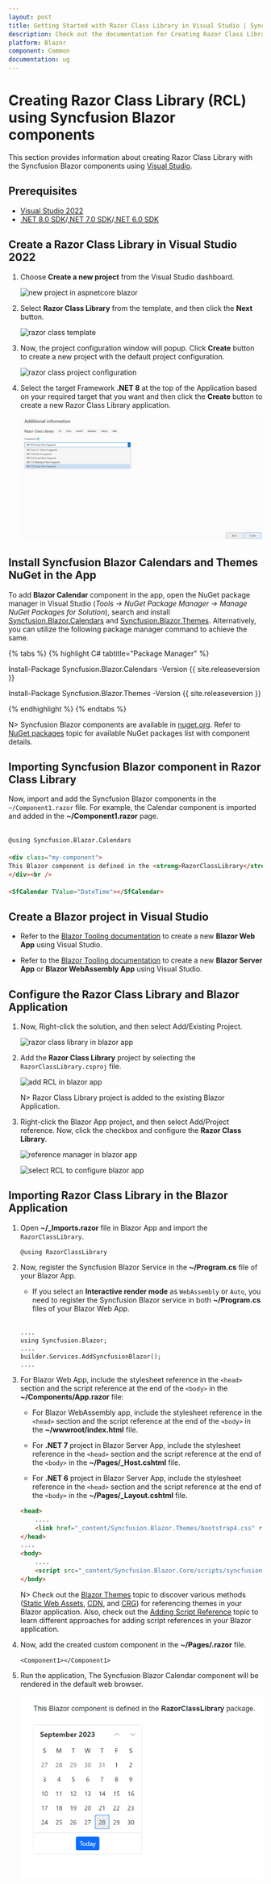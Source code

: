 ```yaml
---
layout: post
title: Getting Started with Razor Class Library in Visual Studio | Syncfusion
description: Check out the documentation for Creating Razor Class Library (RCL) using Syncfusion Blazor components.
platform: Blazor
component: Common
documentation: ug
---
```


# Creating Razor Class Library (RCL) using Syncfusion Blazor components

This section provides information about creating Razor Class Library with the Syncfusion Blazor components using [Visual Studio](https://visualstudio.microsoft.com/vs/).

## Prerequisites

* [Visual Studio 2022](https://visualstudio.microsoft.com/downloads/)
* [.NET 8.0 SDK](https://dotnet.microsoft.com/en-us/download/dotnet/8.0)/[.NET 7.0 SDK](https://dotnet.microsoft.com/en-us/download/dotnet/7.0)/[.NET 6.0 SDK](https://dotnet.microsoft.com/en-us/download/dotnet/6.0)

## Create a Razor Class Library in Visual Studio 2022

1. Choose **Create a new project** from the Visual Studio dashboard.

    ![new project in aspnetcore blazor](images/VS2022/new-project-2022.png)

2. Select **Razor Class Library** from the template, and then click the **Next** button.

    ![razor class template](images/VS2022/razor-project-configuration-2022.png)

3. Now, the project configuration window will popup. Click **Create** button to create a new project with the default project configuration.

    ![razor class project configuration](images/VS2022/razor-class-template-2022.png)

4. Select the target Framework **.NET 8** at the top of the Application based on your required target that you want and then click the **Create** button to create a new Razor Class Library application.

    ![select framework](images/VS2022/blazor-select-template-rcl-2022.png)

## Install Syncfusion Blazor Calendars and Themes NuGet in the App

To add **Blazor Calendar** component in the app, open the NuGet package manager in Visual Studio (*Tools → NuGet Package Manager → Manage NuGet Packages for Solution*), search and install [Syncfusion.Blazor.Calendars](https://www.nuget.org/packages/Syncfusion.Blazor.Calendars) and [Syncfusion.Blazor.Themes](https://www.nuget.org/packages/Syncfusion.Blazor.Themes/). Alternatively, you can utilize the following package manager command to achieve the same.

{% tabs %}
{% highlight C# tabtitle="Package Manager" %}

Install-Package Syncfusion.Blazor.Calendars -Version {{ site.releaseversion }}

Install-Package Syncfusion.Blazor.Themes -Version {{ site.releaseversion }}

{% endhighlight %}
{% endtabs %}

N> Syncfusion Blazor components are available in [nuget.org](https://www.nuget.org/packages?q=syncfusion.blazor). Refer to [NuGet packages](https://blazor.syncfusion.com/documentation/nuget-packages) topic for available NuGet packages list with component details.

## Importing Syncfusion Blazor component in Razor Class Library

Now, import and add the Syncfusion Blazor components in the `~/Component1.razor` file. For example, the Calendar component is imported and added in the **~/Component1.razor** page.

```html

@using Syncfusion.Blazor.Calendars

<div class="my-component">
This Blazor component is defined in the <strong>RazorClassLibrary</strong> package.
</div><br />

<SfCalendar TValue="DateTime"></SfCalendar>

```

## Create a Blazor project in Visual Studio

* Refer to the [Blazor Tooling documentation](https://learn.microsoft.com/en-us/aspnet/core/blazor/tooling?view=aspnetcore-8.0&pivots=windows) to create a new **Blazor Web App** using Visual Studio.

* Refer to the [Blazor Tooling documentation](https://learn.microsoft.com/en-us/aspnet/core/blazor/tooling?view=aspnetcore-7.0&pivots=windows) to create a new **Blazor Server App** or **Blazor WebAssembly App** using Visual Studio.

## Configure the Razor Class Library and Blazor Application

1. Now, Right-click the solution, and then select Add/Existing Project.

    ![razor class library in blazor app](images/blazor-configure.png)

2. Add the **Razor Class Library** project by selecting the `RazorClassLibrary.csproj` file.

    ![add RCL in blazor app](images/blazor-razor-configure.png)

    N> Razor Class Library project is added to the existing Blazor Application.

3. Right-click the Blazor App project, and then select Add/Project reference. Now, click the checkbox and configure the **Razor Class Library**.

    ![reference manager in blazor app](images/reference-manager.png)

    ![select RCL to configure blazor app](images/configure-razor.png)

## Importing Razor Class Library in the Blazor Application

1. Open **~/_Imports.razor** file in Blazor App and import the `RazorClassLibrary`.

    ```cshtml
    @using RazorClassLibrary
    ```

2. Now, register the Syncfusion Blazor Service in the **~/Program.cs** file of your Blazor App.

   * If you select an **Interactive render mode** as `WebAssembly` or `Auto`, you need to register the Syncfusion Blazor service in both **~/Program.cs** files of your Blazor Web App.

    ```cshtml

    ....
    using Syncfusion.Blazor;
    ....
    builder.Services.AddSyncfusionBlazor();
    ....

    ```


3. For Blazor Web App, include the stylesheet reference in the `<head>` section and the script reference at the end of the `<body>` in the **~/Components/App.razor** file:

    * For Blazor WebAssembly app, include the stylesheet reference in the `<head>` section and the script reference at the end of the `<body>` in the **~/wwwroot/index.html** file.

    * For **.NET 7** project in Blazor Server App, include the stylesheet reference in the `<head>` section and the script reference at the end of the `<body>` in the **~/Pages/_Host.cshtml** file.

    * For **.NET 6** project in Blazor Server App, include the stylesheet reference in the `<head>` section and the script reference at the end of the `<body>` in the **~/Pages/_Layout.cshtml** file.

    ```html
    <head>
        ....
        <link href="_content/Syncfusion.Blazor.Themes/bootstrap4.css" rel="stylesheet" />
    </head>
    ....
    <body>
        ....
        <script src="_content/Syncfusion.Blazor.Core/scripts/syncfusion-blazor.min.js" type="text/javascript"></script>
    </body>
    ```

    N> Check out the [Blazor Themes](https://blazor.syncfusion.com/documentation/appearance/themes) topic to discover various methods ([Static Web Assets](https://blazor.syncfusion.com/documentation/appearance/themes#static-web-assets), [CDN](https://blazor.syncfusion.com/documentation/appearance/themes#cdn-reference), and [CRG](https://blazor.syncfusion.com/documentation/common/custom-resource-generator)) for referencing themes in your Blazor application. Also, check out the [Adding Script Reference](https://blazor.syncfusion.com/documentation/common/adding-script-references) topic to learn different approaches for adding script references in your Blazor application.

4. Now, add the created custom component in the **~/Pages/.razor** file.

    ```cshtml
    <Component1></Component1>

    ```

5. Run the application, The Syncfusion Blazor Calendar component will be rendered in the default web browser.

    ![RCL output](images/RCL-output.png)
